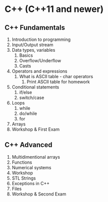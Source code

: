 # C++ (C++11 and newer)

## C++ Fundamentals
1. Introduction to programming
2. Input/Output stream
3. Data types, variables
	1. Basics
	2. Overflow/Underflow
	3. Casts
4. Operators and expressions
	1. What is ASCII table - char operators
		1. Print ASCII table for homework
5. Conditional statements
	1. if/else
	2. switch/case
6. Loops
	1. while
	2. do/while
	3. for
7. Arrays
8. Workshop & First Exam

## C++ Advanced
1. Multidimentional arrays
2. Functions
3. Numerical systems
4. Workshop
5. STL Strings
6. Exceptions in C++
7. Files
8. Workshop & Second Exam
